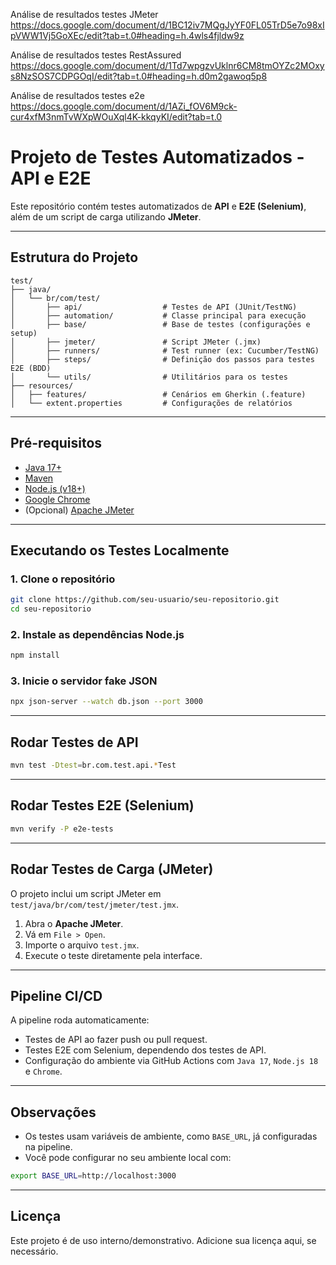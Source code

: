 Análise de resultados testes JMeter
https://docs.google.com/document/d/1BC12iv7MQgJyYF0FL05TrD5e7o98xIpVWW1Vj5GoXEc/edit?tab=t.0#heading=h.4wls4fjldw9z

Análise de resultados testes RestAssured
https://docs.google.com/document/d/1Td7wpgzvUklnr6CM8tmOYZc2MOxys8NzSOS7CDPGOqI/edit?tab=t.0#heading=h.d0m2gawoq5p8

Análise de resultados testes e2e
https://docs.google.com/document/d/1AZi_fOV6M9ck-cur4xfM3nmTvWXpWOuXql4K-kkqyKI/edit?tab=t.0


# Projeto de Testes Automatizados - API e E2E

Este repositório contém testes automatizados de **API** e **E2E (Selenium)**, além de um script de carga utilizando **JMeter**.

---

## Estrutura do Projeto

```
test/
├── java/
│   └── br/com/test/
│       ├── api/                  # Testes de API (JUnit/TestNG)
│       ├── automation/           # Classe principal para execução
│       ├── base/                 # Base de testes (configurações e setup)
│       ├── jmeter/               # Script JMeter (.jmx)
│       ├── runners/              # Test runner (ex: Cucumber/TestNG)
│       ├── steps/                # Definição dos passos para testes E2E (BDD)
│       └── utils/                # Utilitários para os testes
├── resources/
│   ├── features/                 # Cenários em Gherkin (.feature)
│   └── extent.properties         # Configurações de relatórios
```

---

## Pré-requisitos

- [Java 17+](https://adoptium.net/)
- [Maven](https://maven.apache.org/)
- [Node.js (v18+)](https://nodejs.org/)
- [Google Chrome](https://www.google.com/chrome/)
- (Opcional) [Apache JMeter](https://jmeter.apache.org/)

---

## Executando os Testes Localmente

### 1. Clone o repositório

```bash
git clone https://github.com/seu-usuario/seu-repositorio.git
cd seu-repositorio
```

### 2. Instale as dependências Node.js

```bash
npm install
```

### 3. Inicie o servidor fake JSON

```bash
npx json-server --watch db.json --port 3000
```

---

## Rodar Testes de API

```bash
mvn test -Dtest=br.com.test.api.*Test
```

---

## Rodar Testes E2E (Selenium)

```bash
mvn verify -P e2e-tests
```

---

## Rodar Testes de Carga (JMeter)

O projeto inclui um script JMeter em `test/java/br/com/test/jmeter/test.jmx`.

1. Abra o **Apache JMeter**.
2. Vá em `File > Open`.
3. Importe o arquivo `test.jmx`.
4. Execute o teste diretamente pela interface.

---

## Pipeline CI/CD

A pipeline roda automaticamente:

- Testes de API ao fazer push ou pull request.
- Testes E2E com Selenium, dependendo dos testes de API.
- Configuração do ambiente via GitHub Actions com `Java 17`, `Node.js 18` e `Chrome`.

---

## Observações

- Os testes usam variáveis de ambiente, como `BASE_URL`, já configuradas na pipeline.
- Você pode configurar no seu ambiente local com:

```bash
export BASE_URL=http://localhost:3000
```

---

## Licença

Este projeto é de uso interno/demonstrativo. Adicione sua licença aqui, se necessário.